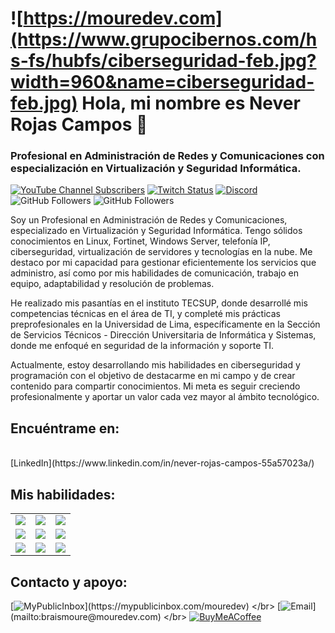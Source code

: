 # ![https://mouredev.com](https://www.grupocibernos.com/hs-fs/hubfs/ciberseguridad-feb.jpg?width=960&name=ciberseguridad-feb.jpg) Hola, mi nombre es Never Rojas Campos 👋
### Profesional en Administración de Redes y Comunicaciones con especialización en Virtualización y Seguridad Informática.

[![YouTube Channel Subscribers](https://img.shields.io/youtube/channel/subscribers/UCxPD7bsocoAMq8Dj18kmGyQ?style=social)](https://youtube.com/mouredevapps?sub_confirmation=1)
[![Twitch Status](https://img.shields.io/twitch/status/mouredev?style=social)](https://twitch.com/mouredev)
[![Discord](https://img.shields.io/discord/729672926432985098?style=social&label=Discord&logo=discord)](https://mouredev.com/discord)
![GitHub Followers](https://img.shields.io/github/followers/mouredev?style=social)
![GitHub Followers](https://img.shields.io/github/stars/mouredev?style=social)

Soy un Profesional en Administración de Redes y Comunicaciones, especializado en Virtualización y Seguridad Informática. Tengo sólidos conocimientos en Linux, Fortinet, Windows Server, telefonía IP, ciberseguridad, virtualización de servidores y tecnologías en la nube. Me destaco por mi capacidad para gestionar eficientemente los servicios que administro, así como por mis habilidades de comunicación, trabajo en equipo, adaptabilidad y resolución de problemas. 

He realizado mis pasantías en el instituto TECSUP, donde desarrollé mis competencias técnicas en el área de TI, y completé mis prácticas preprofesionales en la Universidad de Lima, específicamente en la Sección de Servicios Técnicos - Dirección Universitaria de Informática y Sistemas, donde me enfoqué en seguridad de la información y soporte TI.

Actualmente, estoy desarrollando mis habilidades en ciberseguridad y programación con el objetivo de destacarme en mi campo y de crear contenido para compartir conocimientos. Mi meta es seguir creciendo profesionalmente y aportar un valor cada vez mayor al ámbito tecnológico.

## Encuéntrame en:
</br>
[LinkedIn](https://www.linkedin.com/in/never-rojas-campos-55a57023a/)

## Mis habilidades:

<table style="width:100%">
<tr>
<td>
<a href="https://youtu.be/Kp4Mvapo5kc">
<img src="https://avplus.fi/app/uploads/2024/08/Microsoft-aiheuttaa-harmaita-hiuksia-Linux-kayttajille-uudella-paivityksellaan.png">
</a>
</td>
<td>
<a href="https://youtu.be/3UCZltG8iCY">
<img src="https://cibersafety.com/wp-content/uploads/2024/09/shutterstock_2026301150-1-1.jpg">
</a>
</td>
<td>
<a href="https://youtu.be/3GymExBkKjE">
<img src="https://static.wixstatic.com/media/41b7e5_268899e86bfd4547a6ec3c36c7068b56~mv2.png/v1/fill/w_1000,h_563,al_c,q_90,usm_0.66_1.00_0.01/41b7e5_268899e86bfd4547a6ec3c36c7068b56~mv2.png">
</a>
</td>
</tr>
<tr>
<td>
<a href="https://youtu.be/SavaU66KxQY">
<img src="https://www.starkcloud.com/hubfs/Ciberseguridad%20y%20Privacidad%20de%20Datos.webp">
</a>
</td>
<td>
<a href="https://youtu.be/G0ga_YVQOaw">
<img src="https://www.trantorinc.com/wp-content/uploads/2023/10/Performance-Battle-_-AWS-vs-Google-Cloud-vs-Azure-_-1000-x-500-_-Main.png">
</a>
</td>
<td>
<a href="https://youtu.be/NJacVZx2fv8">
<img src="https://miro.medium.com/v2/resize:fit:1200/1*e49hYM--zINB1teDtozZoA.png">
</a>
</td>
</tr>
<tr>
<td>
<a href="https://youtu.be/_y9qQZXE24A">
<img src="http://i3.ytimg.com/vi/_y9qQZXE24A/maxresdefault.jpg">
</a>
</td>
<td>
<a href="https://youtu.be/mIVbUb7shE8">
<img src="http://i3.ytimg.com/vi/mIVbUb7shE8/maxresdefault.jpg">
</a>
</td>
<td>
<a href="https://youtu.be/zFbTXe1yFGA">
<img src="http://i3.ytimg.com/vi/zFbTXe1yFGA/maxresdefault.jpg">
</a>
</td>
</tr>
</table>

## Contacto y apoyo:

[![MyPublicInbox](https://img.shields.io/badge/MyPublicInbox-MENSAJE+CAFÉ_(RESPUESTA_RÁPIDA)_Gracias!-orange?style=for-the-badge&logo=Microsoft+Outlook&logoColor=white&labelColor=101010)](https://mypublicinbox.com/mouredev)
</br>
[![Email](https://img.shields.io/badge/braismoure@mouredev.com-email_personal_(respuesta_lenta)-D14836?style=for-the-badge&logo=gmail&logoColor=white&labelColor=101010)](mailto:braismoure@mouredev.com)
</br>
[![BuyMeACoffee](https://img.shields.io/badge/Buy_Me_A_Coffee-apoya_mi_trabajo-FFDD00?style=for-the-badge&logo=buy-me-a-coffee&logoColor=white&labelColor=101010)](https://www.buymeacoffee.com/mouredev)

